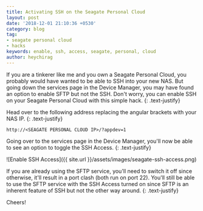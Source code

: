 ```yaml
---
title: Activating SSH on the Seagate Personal Cloud
layout: post
date: '2018-12-01 21:10:36 +0530'
category: blog
tag:
- seagate personal cloud
- hacks
keywords: enable, ssh, access, seagate, personal, cloud
author: heychirag
---
```


If you are a tinkerer like me and you own a Seagate Personal Cloud, you probably would have wanted to be able to SSH into your new NAS. But going down the services page in the Device Manager, you may have found an option to enable SFTP but not the SSH. Don't worry, you can enable SSH on your Seagate Personal Cloud with this simple hack.
{: .text-justify}

Head over to the following address replacing the angular brackets with your NAS IP.
{: .text-justify}

    http://<SEAGATE PERSONAL CLOUD IP>/?appdev=1

Going over to the services page in the Device Manager, you'll now be able to see an option to toggle the SSH Access.
{: .text-justify}

![Enable SSH Access]({{ site.url }}/assets/images/seagate-ssh-access.png)

If you are already using the SFTP service, you'll need to switch it off since otherwise, it'll result in a port clash (both run on port 22). You'll still be able to use the SFTP service with the SSH Access turned on since SFTP is an inherent feature of SSH but not the other way around.
{: .text-justify}

Cheers!

<div class="breaker"></div>
